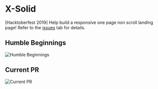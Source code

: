 # X-Solid
[Hacktoberfest 2019] Help build a responsive one page non scroll landing page!
Refer to the [issues](https://github.com/adlyloukil/x-solid/issues) tab for details.

## Humble Beginnings
![Humble Beginnings](https://user-images.githubusercontent.com/22683645/67034729-212ed980-f110-11e9-9817-ecdea389227a.png)

## Current PR
![Current PR](https://user-images.githubusercontent.com/22683645/67042992-ef723e80-f120-11e9-9014-6b04f0c29f23.png)
